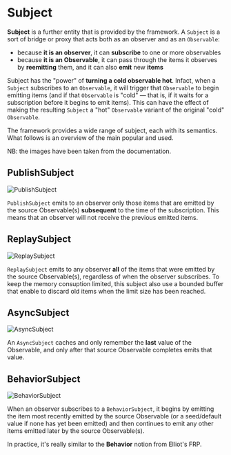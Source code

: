 # Subject

**Subject** is a further entity that is provided by the framework.
A `Subject` is a sort of bridge or proxy that acts both as an observer and as an `Observable`:
- because **it is an observer**, it can **subscribe** to one or more observables
- because **it is an Observable**, it can pass through the items it observes by **reemitting** them, and it can also **emit** new **items**

Subject has the "power" of **turning a cold observable hot**. Infact, when a `Subject` subscribes to an `Observable`, it will trigger that `Observable` to begin emitting items (and if that `Observable` is "cold" — that is, if it waits for a subscription before it begins to emit items). This can have the effect of making the resulting `Subject` a "hot" `Observable` variant of the original "cold" `Observable`.

The framework provides a wide range of subject, each with its semantics. What follows is an overview of the main popular and used.

NB: the images have been taken from the documentation.

## PublishSubject

![PublishSubject](http://reactivex.io/documentation/operators/images/S.PublishSubject.e.png)

`PublishSubject` emits to an observer only those items that are emitted by the source Observable(s) **subsequent** to the time of the subscription. This means that an observer will not receive the previous emitted items.

## ReplaySubject

![ReplaySubject](http://reactivex.io/documentation/operators/images/S.ReplaySubject.png)

`ReplaySubject` emits to any observer **all** of the items that were emitted by the source Observable(s), regardless of when the observer subscribes. To keep the memory consuption limited, this subject also use a bounded buffer that enable to discard old items when the limit size has been reached.

## AsyncSubject

![AsyncSubject](http://reactivex.io/documentation/operators/images/S.AsyncSubject.png)

An `AsyncSubject` caches and only remember the **last** value of the Observable, and only after that source Observable completes emits that value.

## BehaviorSubject

![BehaviorSubject](http://reactivex.io/documentation/operators/images/S.BehaviorSubject.png)

When an observer subscribes to a `BehaviorSubject`, it begins by emitting the item most recently emitted by the source Observable (or a seed/default value if none has yet been emitted) and then continues to emit any other items emitted later by the source Observable(s).

In practice, it's really similar to the **Behavior** notion from Elliot's FRP.
